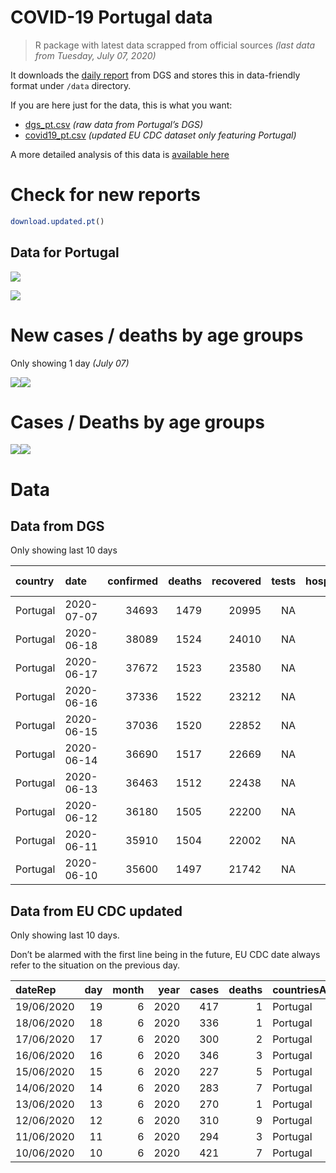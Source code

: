 COVID-19 Portugal data
================

> R package with latest data scrapped from official sources *(last data
> from Tuesday, July 07, 2020)*

It downloads the [daily
report](https://covid19.min-saude.pt/relatorio-de-situacao/) from DGS
and stores this in data-friendly format under `/data` directory.

If you are here just for the data, this is what you want:

  - [dgs\_pt.csv](raw/master/data/dgs_pt.csv) *(raw data from Portugal’s
    DGS)*
  - [covid19\_pt.csv](raw/master/data/covid19_pt.csv) *(updated EU CDC
    dataset only featuring Portugal)*

A more detailed analysis of this data is [available
here](https://averissimo.github.io/covid19-analysis/portugal.html)

# Check for new reports

``` r
download.updated.pt()
```

## Data for Portugal

![](README_files/figure-gfm/unnamed-chunk-7-1.svg)<!-- -->

![](README_files/figure-gfm/unnamed-chunk-8-1.svg)<!-- -->

# New cases / deaths by age groups

Only showing 1 day *(July 07)*

![](README_files/figure-gfm/unnamed-chunk-10-1.svg)<!-- -->![](README_files/figure-gfm/unnamed-chunk-10-2.svg)<!-- -->

# Cases / Deaths by age groups

![](README_files/figure-gfm/unnamed-chunk-11-1.svg)<!-- -->![](README_files/figure-gfm/unnamed-chunk-11-2.svg)<!-- -->

# Data

## Data from DGS

Only showing last 10 days

| country  | date       | confirmed | deaths | recovered | tests | hospitalized | in.icu | confirmed\_m\_00-09 | confirmed\_w\_00-09 | confirmed\_m\_10-19 | confirmed\_w\_10-19 | confirmed\_m\_20-29 | confirmed\_w\_20-29 | confirmed\_m\_30-39 | confirmed\_w\_30-39 | confirmed\_m\_40-49 | confirmed\_w\_40-49 | confirmed\_m\_50-59 | confirmed\_w\_50-59 | confirmed\_m\_60-69 | confirmed\_w\_60-69 | confirmed\_m\_70-79 | confirmed\_w\_70-79 | confirmed\_m\_80+ | confirmed\_w\_80+ | death\_m\_00-09 | death\_w\_00-09 | death\_m\_10-19 | death\_w\_10-19 | death\_m\_20-29 | death\_w\_20-29 | death\_m\_30-39 | death\_w\_30-39 | death\_m\_40-49 | death\_w\_40-49 | death\_m\_50-59 | death\_w\_50-59 | death\_m\_60-69 | death\_w\_60-69 | death\_m\_70-79 | death\_w\_70-79 | death\_m\_80+ | death\_w\_80+ |
| :------- | :--------- | --------: | -----: | --------: | ----: | -----------: | -----: | ------------------: | ------------------: | ------------------: | ------------------: | ------------------: | ------------------: | ------------------: | ------------------: | ------------------: | ------------------: | ------------------: | ------------------: | ------------------: | ------------------: | ------------------: | ------------------: | ----------------: | ----------------: | --------------: | --------------: | --------------: | --------------: | --------------: | --------------: | --------------: | --------------: | --------------: | --------------: | --------------: | --------------: | --------------: | --------------: | --------------: | --------------: | ------------: | ------------: |
| Portugal | 2020-07-07 |     34693 |   1479 |     20995 |    NA |          398 |     58 |                 412 |                 379 |                 546 |                 661 |                2181 |                2568 |                2445 |                2916 |                2497 |                3340 |                2313 |                3343 |                1730 |                1977 |                1272 |                1429 |              1517 |              3134 |               0 |               0 |               0 |               0 |               1 |               1 |               0 |               1 |              10 |               7 |              32 |              15 |              87 |              43 |             170 |             112 |           430 |           570 |
| Portugal | 2020-06-18 |     38089 |   1524 |     24010 |    NA |          416 |     67 |                 519 |                 450 |                 640 |                 776 |                2519 |                2906 |                2799 |                3180 |                2802 |                3604 |                2552 |                3595 |                1879 |                2127 |                1342 |                1506 |              1588 |              3278 |               0 |               0 |               0 |               0 |               1 |               1 |               0 |               1 |              10 |               7 |              34 |              15 |              93 |              44 |             176 |             117 |           443 |           582 |
| Portugal | 2020-06-17 |     37672 |   1523 |     23580 |    NA |          435 |     69 |                 508 |                 440 |                 629 |                 756 |                2472 |                2850 |                2759 |                3152 |                2775 |                3575 |                2522 |                3577 |                1866 |                2109 |                1328 |                1492 |              1580 |              3257 |               0 |               0 |               0 |               0 |               1 |               1 |               0 |               1 |              10 |               7 |              34 |              15 |              93 |              44 |             176 |             117 |           442 |           582 |
| Portugal | 2020-06-16 |     37336 |   1522 |     23212 |    NA |          423 |     71 |                 503 |                 435 |                 619 |                 749 |                2451 |                2809 |                2727 |                3127 |                2733 |                3551 |                2489 |                3545 |                1849 |                2097 |                1324 |                1484 |              1571 |              3248 |               0 |               0 |               0 |               0 |               1 |               1 |               0 |               1 |              10 |               7 |              34 |              15 |              93 |              44 |             176 |             117 |           442 |           581 |
| Portugal | 2020-06-15 |     37036 |   1520 |     22852 |    NA |          431 |     73 |                 493 |                 435 |                 615 |                 738 |                2424 |                2790 |                2701 |                3103 |                2697 |                3517 |                2473 |                3522 |                1834 |                2081 |                1320 |                1476 |              1564 |              3228 |               0 |               0 |               0 |               0 |               1 |               1 |               0 |               1 |              10 |               7 |              34 |              15 |              93 |              43 |             175 |             117 |           442 |           581 |
| Portugal | 2020-06-14 |     36690 |   1517 |     22669 |    NA |          419 |     73 |                 485 |                 432 |                 610 |                 728 |                2385 |                2749 |                2672 |                3075 |                2674 |                3484 |                2456 |                3491 |                1818 |                2073 |                1313 |                1466 |              1549 |              3200 |               0 |               0 |               0 |               0 |               1 |               1 |               0 |               1 |              10 |               7 |              34 |              15 |              93 |              43 |             175 |             116 |           440 |           581 |
| Portugal | 2020-06-13 |     36463 |   1512 |     22438 |    NA |          428 |     77 |                 478 |                 423 |                 605 |                 719 |                2365 |                2723 |                2643 |                3056 |                2655 |                3465 |                2441 |                3471 |                1814 |                2066 |                1306 |                1460 |              1548 |              3200 |               0 |               0 |               0 |               0 |               1 |               1 |               0 |               1 |              10 |               7 |              34 |              15 |              91 |              44 |             175 |             115 |           440 |           578 |
| Portugal | 2020-06-12 |     36180 |   1505 |     22200 |    NA |          440 |     73 |                 473 |                 424 |                 603 |                 711 |                2332 |                2698 |                2620 |                3037 |                2620 |                3438 |                2417 |                3456 |                1801 |                2052 |                1301 |                1450 |              1535 |              3187 |               0 |               0 |               0 |               0 |               1 |               1 |               0 |               1 |              10 |               7 |              33 |              15 |              90 |              43 |             173 |             115 |           439 |           577 |
| Portugal | 2020-06-11 |     35910 |   1504 |     22002 |    NA |          415 |     70 |                 459 |                 414 |                 592 |                 695 |                2305 |                2663 |                2596 |                3017 |                2605 |                3413 |                2399 |                3439 |                1792 |                2039 |                1293 |                1446 |              1535 |              3182 |               0 |               0 |               0 |               0 |               1 |               1 |               0 |               1 |              10 |               7 |              33 |              15 |              90 |              43 |             172 |             115 |           439 |           577 |
| Portugal | 2020-06-10 |     35600 |   1497 |     21742 |    NA |          417 |     70 |                 447 |                 403 |                 581 |                 681 |                2277 |                2650 |                2530 |                2983 |                2582 |                3400 |                2383 |                3412 |                1774 |                2028 |                1291 |                1443 |              1532 |              3178 |               0 |               0 |               0 |               0 |               1 |               1 |               0 |               1 |              10 |               7 |              33 |              15 |              88 |              43 |             171 |             114 |           437 |           576 |

## Data from EU CDC updated

Only showing last 10 days.

Don’t be alarmed with the first line being in the future, EU CDC date
always refer to the situation on the previous day.

| dateRep    | day | month | year | cases | deaths | countriesAndTerritories | geoId | countryterritoryCode | popData2018 | continentExp |
| :--------- | --: | ----: | ---: | ----: | -----: | :---------------------- | :---- | :------------------- | ----------: | :----------- |
| 19/06/2020 |  19 |     6 | 2020 |   417 |      1 | Portugal                | PT    | PRT                  |    10281762 | NA           |
| 18/06/2020 |  18 |     6 | 2020 |   336 |      1 | Portugal                | PT    | PRT                  |    10281762 | NA           |
| 17/06/2020 |  17 |     6 | 2020 |   300 |      2 | Portugal                | PT    | PRT                  |    10281762 | Europe       |
| 16/06/2020 |  16 |     6 | 2020 |   346 |      3 | Portugal                | PT    | PRT                  |    10281762 | Europe       |
| 15/06/2020 |  15 |     6 | 2020 |   227 |      5 | Portugal                | PT    | PRT                  |    10281762 | Europe       |
| 14/06/2020 |  14 |     6 | 2020 |   283 |      7 | Portugal                | PT    | PRT                  |    10281762 | Europe       |
| 13/06/2020 |  13 |     6 | 2020 |   270 |      1 | Portugal                | PT    | PRT                  |    10281762 | Europe       |
| 12/06/2020 |  12 |     6 | 2020 |   310 |      9 | Portugal                | PT    | PRT                  |    10281762 | Europe       |
| 11/06/2020 |  11 |     6 | 2020 |   294 |      3 | Portugal                | PT    | PRT                  |    10281762 | Europe       |
| 10/06/2020 |  10 |     6 | 2020 |   421 |      7 | Portugal                | PT    | PRT                  |    10281762 | Europe       |
